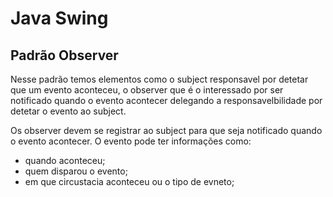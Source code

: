 # Java Swing

## Padrão Observer
Nesse padrão temos elementos como o subject responsavel por detetar que um evento aconteceu, o observer que é o interessado por ser notificado quando o evento acontecer delegando a responsavelbilidade por detetar o evento ao subject.

Os observer devem se registrar ao subject para que seja notificado quando o evento acontecer. O evento pode ter informações como:
- quando aconteceu;
- quem disparou o evento;
- em que circustacia aconteceu ou o tipo de evneto;